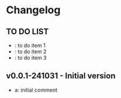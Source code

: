 # Changelog 

## TO DO LIST
- : to do item 1
- : to do item 2
- : to do item 3

## v0.0.1-241031 - Initial version
- a: initial comment
